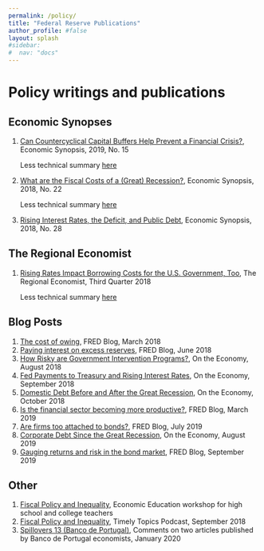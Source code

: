 ```yaml
---
permalink: /policy/
title: "Federal Reserve Publications"
author_profile: #false
layout: splash
#sidebar:
#  nav: "docs"
---
```

# Policy writings and publications

## Economic Synopses
1. [Can Countercyclical Capital Buffers Help Prevent a Financial Crisis?](https://research.stlouisfed.org/publications/economic-synopses/2019/06/21/can-countercyclical-capital-buffers-help-prevent-a-financial-crisis), Economic Synopsis, 2019, No. 15  

   Less technical summary [here](https://www.stlouisfed.org/on-the-economy/2019/august/countercyclical-capital-buffers-financial-crises)
   
2. [What are the Fiscal Costs of a (Great) Recession?](https://research.stlouisfed.org/publications/economic-synopses/2018/08/24/what-are-the-fiscal-costs-of-a-great-recession), Economic Synopsis, 2018, No. 22  

   Less technical summary [here](https://www.stlouisfed.org/on-the-economy/2018/october/fiscal-costs-great-recession)
 
3. [Rising Interest Rates, the Deficit, and Public Debt](https://research.stlouisfed.org/publications/economic-synopses/2018/11/16/rising-interest-rates-the-deficit-and-public-debt/), Economic Synopsis, 2018, No. 28

## The Regional Economist
1. [Rising Rates Impact Borrowing Costs for the U.S. Government, Too](https://www.stlouisfed.org/publications/regional-economist/third-quarter-2018/rising-rates-borrowing-government), The Regional Economist, Third Quarter 2018

   Less technical summary [here](https://www.stlouisfed.org/on-the-economy/2018/november/rising-short-term-rates-uncle-sam)

## Blog Posts
1. [The cost of owing](https://fredblog.stlouisfed.org/2018/03/the-cost-of-owing/), FRED Blog, March 2018
2. [Paying interest on excess reserves](https://fredblog.stlouisfed.org/2018/06/paying-interest-on-excess-reserves/), FRED Blog, June 2018
3. [How Risky are Government Intervention Programs?](https://www.stlouisfed.org/on-the-economy/2018/august/how-risky-government-intervention-programs), On the Economy, August 2018
4. [Fed Payments to Treasury and Rising Interest Rates](https://www.stlouisfed.org/on-the-economy/2018/september/fed-payments-treasury-rising-interest-rates), On the Economy, September 2018
5. [Domestic Debt Before and After the Great Recession](https://www.stlouisfed.org/on-the-economy/2018/october/domestic-debt-before-after-great-recession), On the Economy, October 2018
6. [Is the financial sector becoming more productive?](https://fredblog.stlouisfed.org/2019/03/is-the-financial-sector-becoming-more-productive/), FRED Blog, March 2019
7. [Are firms too attached to bonds?](https://fredblog.stlouisfed.org/2019/07/are-firms-too-attached-to-bonds/), FRED Blog, July 2019
8. [Corporate Debt Since the Great Recession](https://www.stlouisfed.org/on-the-economy/2019/august/corporate-debt-great-recession), On the Economy, August 2019
9. [Gauging returns and risk in the bond market](https://fredblog.stlouisfed.org/2019/09/gauging-returns-and-risk-in-the-bond-market/), FRED Blog, September 2019

## Other
1. [Fiscal Policy and Inequality](https://www.stlouisfed.org/events/2018/09/ee-fiscalpolicy090618), Economic Education workshop for high school and college teachers
2. [Fiscal Policy and Inequality](https://www.stlouisfed.org/timely-topics/fiscal-policys-link-to-inequality), Timely Topics Podcast, September 2018
3. [Spillovers 13 (Banco de Portugal)](https://www.bportugal.pt/sites/default/files/anexos/pdf-boletim/spillovers_jan2020.pdf), Comments on two articles published by Banco de Portugal economists, January 2020
